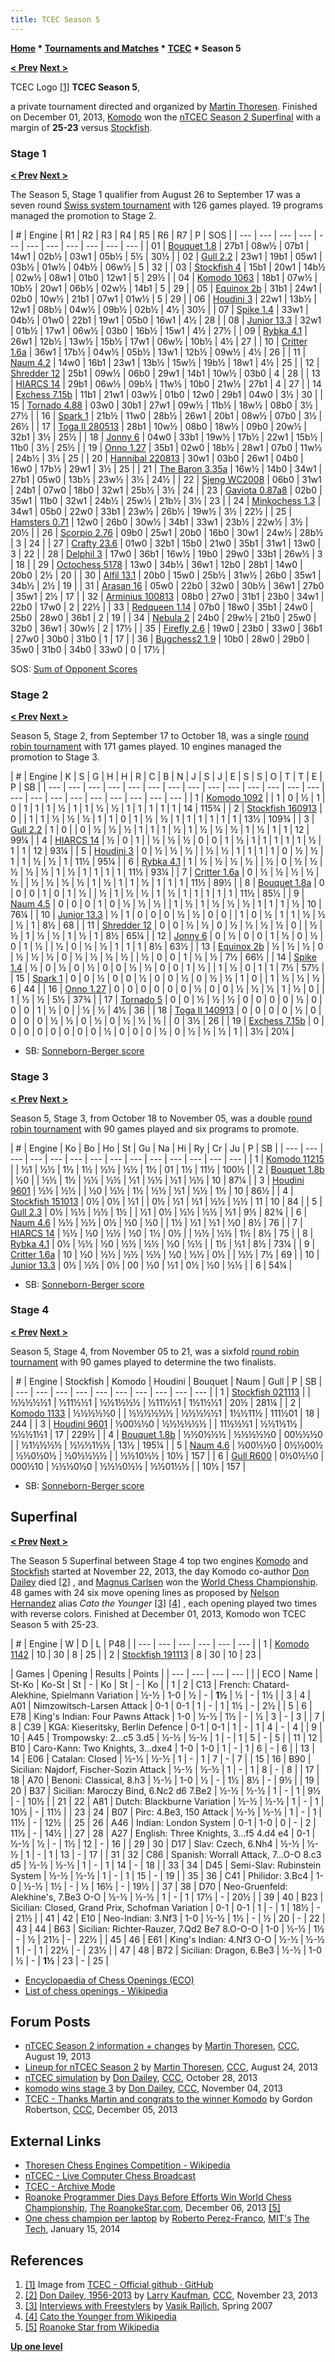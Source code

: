 ```yaml
---
title: TCEC Season 5
---
```

**[Home](Home "Home") \* [Tournaments and Matches](Tournaments_and_Matches "Tournaments and Matches") \* [TCEC](TCEC "TCEC") \* Season 5**  

**[< Prev](TCEC_Season_4 "TCEC Season 4") [Next >](TCEC_Season_6 "TCEC Season 6")**



 [](https://tcec-chess.com/) TCEC Logo <a id="cite-note-1" href="#cite-ref-1">[1]</a> 
**TCEC Season 5**,  

a private tournament directed and organized by [Martin Thoresen](Martin_Thoresen "Martin Thoresen"). Finished on December 01, 2013, [Komodo](Komodo "Komodo") won the [nTCEC Season 2 Superfinal](#superfinal) with a margin of **25-23** versus [Stockfish](Stockfish "Stockfish"). 



### Stage 1


**[< Prev](TCEC_Season_4#Stage1 "TCEC Season 4") [Next >](TCEC_Season_6#Stage1 "TCEC Season 6")**  

The Season 5, Stage 1 qualifier from August 26 to September 17 was a seven round [Swiss system tournament](https://en.wikipedia.org/wiki/Swiss-system_tournament) with 126 games played. 19 programs managed the promotion to Stage 2.





|  #
 |  Engine
 |  R1
 |  R2
 |  R3
 |  R4
 |  R5
 |  R6
 |  R7
 |  P
 |  SOS
 |
| --- | --- | --- | --- | --- | --- | --- | --- | --- | --- | --- |
|  01
 | [Bouquet 1.8](Bouquet "Bouquet") |  27b1
 |  08w½
 |  07b1
 |  14w1
 |  02b½
 |  03w1
 |  05b½
 |  5½
 |  30½
 |
|  02
 | [Gull 2.2](Gull "Gull") |  23w1
 |  19b1
 |  05w1
 |  03b½
 |  01w½
 |  04b½
 |  06w½
 |  5
 |  32
 |
|  03
 | [Stockfish 4](Stockfish "Stockfish") |  15b1
 |  20w1
 |  14b½
 |  02w½
 |  08w1
 |  01b0
 |  12w1
 |  5
 |  29½
 |
|  04
 | [Komodo 1063](Komodo "Komodo") |  18b1
 |  07w½
 |  10b½
 |  20w1
 |  06b½
 |  02w½
 |  14b1
 |  5
 |  29
 |
|  05
 | [Equinox 2b](Equinox "Equinox") |  31b1
 |  24w1
 |  02b0
 |  10w½
 |  21b1
 |  07w1
 |  01w½
 |  5
 |  29
 |
|  06
 | [Houdini 3](Houdini "Houdini") |  22w1
 |  13b½
 |  12w1
 |  08b½
 |  04w½
 |  09b½
 |  02b½
 |  4½
 |  30½
 |
|  07
 | [Spike 1.4](Spike "Spike") |  33w1
 |  04b½
 |  01w0
 |  22b1
 |  19w1
 |  05b0
 |  16w1
 |  4½
 |  28
 |
|  08
 | [Junior 13.3](Junior "Junior") |  32w1
 |  01b½
 |  17w1
 |  06w½
 |  03b0
 |  16b½
 |  15w1
 |  4½
 |  27½
 |
|  09
 | [Rybka 4.1](Rybka "Rybka") |  26w1
 |  12b½
 |  13w½
 |  15b½
 |  17w1
 |  06w½
 |  10b½
 |  4½
 |  27
 |
|  10
 | [Critter 1.6a](Critter "Critter") |  36w1
 |  17b½
 |  04w½
 |  05b½
 |  13w1
 |  12b½
 |  09w½
 |  4½
 |  26
 |
|  11
 | [Naum 4.2](Naum "Naum") |  14w0
 |  16b1
 |  23w1
 |  13b½
 |  15w½
 |  19b½
 |  18w1
 |  4½
 |  25
 |
|  12
 | [Shredder 12](Shredder "Shredder") |  25b1
 |  09w½
 |  06b0
 |  29w1
 |  14b1
 |  10w½
 |  03b0
 |  4
 |  28
 |
|  13
 | [HIARCS 14](HIARCS "HIARCS") |  29b1
 |  06w½
 |  09b½
 |  11w½
 |  10b0
 |  21w½
 |  27b1
 |  4
 |  27
 |
|  14
 | [Exchess 7.15b](EXchess "EXchess") |  11b1
 |  21w1
 |  03w½
 |  01b0
 |  12w0
 |  29b1
 |  04w0
 |  3½
 |  30
 |
|  15
 | [Tornado 4.88](Tornado "Tornado") |  03w0
 |  30b1
 |  27w1
 |  09w½
 |  11b½
 |  18w½
 |  08b0
 |  3½
 |  27½
 |
|  16
 | [Spark 1](Spark "Spark") |  21b½
 |  11w0
 |  28b½
 |  26w1
 |  20b1
 |  08w½
 |  07b0
 |  3½
 |  26½
 |
|  17
 | [Toga II 280513](Toga "Toga") |  28b1
 |  10w½
 |  08b0
 |  18w½
 |  09b0
 |  20w½
 |  32b1
 |  3½
 |  25½
 |
|  18
 | [Jonny 6](Jonny "Jonny") |  04w0
 |  33b1
 |  19w½
 |  17b½
 |  22w1
 |  15b½
 |  11b0
 |  3½
 |  25½
 |
|  19
 | [Onno 1.27](Onno "Onno") |  35b1
 |  02w0
 |  18b½
 |  28w1
 |  07b0
 |  11w½
 |  24b½
 |  3½
 |  25
 |
|  20
 | [Hannibal 220813](Hannibal "Hannibal") |  30w1
 |  03b0
 |  26w1
 |  04b0
 |  16w0
 |  17b½
 |  29w1
 |  3½
 |  25
 |
|  21
 | [The Baron 3.35a](The_Baron "The Baron") |  16w½
 |  14b0
 |  34w1
 |  27b1
 |  05w0
 |  13b½
 |  23w½
 |  3½
 |  24½
 |
|  22
 | [Sjeng WC2008](Deep_Sjeng "Deep Sjeng") |  06b0
 |  31w1
 |  24b1
 |  07w0
 |  18b0
 |  32w1
 |  25b½
 |  3½
 |  24
 |
|  23
 | [Gaviota 0.87a8](Gaviota "Gaviota") |  02b0
 |  35w1
 |  11b0
 |  32w1
 |  24b½
 |  25w½
 |  21b½
 |  3½
 |  23
 |
|  24
 | [Minkochess 1.3](MinkoChess "MinkoChess") |  34w1
 |  05b0
 |  22w0
 |  33b1
 |  23w½
 |  26b½
 |  19w½
 |  3½
 |  22½
 |
|  25
 | [Hamsters 0.71](Hamsters "Hamsters") |  12w0
 |  26b0
 |  30w½
 |  34b1
 |  33w1
 |  23b½
 |  22w½
 |  3½
 |  20½
 |
|  26
 | [Scorpio 2.76](Scorpio "Scorpio") |  09b0
 |  25w1
 |  20b0
 |  16b0
 |  30w1
 |  24w½
 |  28b½
 |  3
 |  24
 |
|  27
 | [Crafty 23.6](Crafty "Crafty") |  01w0
 |  32b1
 |  15b0
 |  21w0
 |  35b1
 |  31w1
 |  13w0
 |  3
 |  22
 |
|  28
 | [Delphil 3](Delphil "Delphil") |  17w0
 |  36b1
 |  16w½
 |  19b0
 |  29w0
 |  33b1
 |  26w½
 |  3
 |  18
 |
|  29
 | [Octochess 5178](Octochess "Octochess") |  13w0
 |  34b½
 |  36w1
 |  12b0
 |  28b1
 |  14w0
 |  20b0
 |  2½
 |  20
 |
|  30
 | [Alfil 13.1](Alfil "Alfil") |  20b0
 |  15w0
 |  25b½
 |  31w½
 |  26b0
 |  35w1
 |  34b½
 |  2½
 |  19
 |
|  31
 | [Arasan 16](Arasan "Arasan") |  05w0
 |  22b0
 |  32w0
 |  30b½
 |  36w1
 |  27b0
 |  35w1
 |  2½
 |  17
 |
|  32
 | [Arminius 100813](Arminius "Arminius") |  08b0
 |  27w0
 |  31b1
 |  23b0
 |  34w1
 |  22b0
 |  17w0
 |  2
 |  22½
 |
|  33
 | [Redqueen 1.14](RedQueen "RedQueen") |  07b0
 |  18w0
 |  35b1
 |  24w0
 |  25b0
 |  28w0
 |  36b1
 |  2
 |  19
 |
|  34
 | [Nebula 2](Nebula "Nebula") |  24b0
 |  29w½
 |  21b0
 |  25w0
 |  32b0
 |  36w1
 |  30w½
 |  2
 |  17½
 |
|  35
 | [Firefly 2.6](FireFly "FireFly") |  19w0
 |  23b0
 |  33w0
 |  36b1
 |  27w0
 |  30b0
 |  31b0
 |  1
 |  17
 |
|  36
 | [Bugchess2 1.9](BugChess_FR#BugChess2 "BugChess FR") |  10b0
 |  28w0
 |  29b0
 |  35w0
 |  31b0
 |  34b0
 |  33w0
 |  0
 |  17½
 |


SOS: [Sum of Opponent Scores](https://en.wikipedia.org/wiki/Buchholz_system)




### Stage 2


**[< Prev](TCEC_Season_4#Stage2 "TCEC Season 4") [Next >](TCEC_Season_6#Stage2 "TCEC Season 6")**  
 
Season 5, Stage 2, from September 17 to October 18, was a single [round robin tournament](https://en.wikipedia.org/wiki/Round-robin_tournament) with 171 games played. 10 engines managed the promotion to Stage 3.





|  #
 |  Engine
 |  K
 |  S
 |  G
 |  H
 |  H
 |  R
 |  C
 |  B
 |  N
 |  J
 |  S
 |  J
 |  E
 |  S
 |  S
 |  O
 |  T
 |  T
 |  E
 |  P
 |  SB
 |
| --- | --- | --- | --- | --- | --- | --- | --- | --- | --- | --- | --- | --- | --- | --- | --- | --- | --- | --- | --- | --- | --- | --- |
|  1
 | [Komodo 1092](Komodo "Komodo") |  |  1
 |  0
 |  ½
 |  1
 |  0
 |  1
 |  1
 |  1
 |  ½
 |  1
 |  1
 |  ½
 |  ½
 |  1
 |  1
 |  1
 |  1
 |  1
 |  14
 |  115¾
 |
|  2
 | [Stockfish 160913](Stockfish "Stockfish") |  0
 |  |  1
 |  1
 |  ½
 |  ½
 |  ½
 |  1
 |  1
 |  0
 |  1
 |  ½
 |  ½
 |  1
 |  1
 |  1
 |  1
 |  1
 |  1
 |  13½
 |  109¾
 |
|  3
 | [Gull 2.2](Gull "Gull") |  1
 |  0
 |  |  0
 |  ½
 |  ½
 |  ½
 |  1
 |  1
 |  1
 |  ½
 |  1
 |  ½
 |  ½
 |  ½
 |  1
 |  ½
 |  1
 |  1
 |  12
 |  99¼
 |
|  4
 | [HIARCS 14](HIARCS "HIARCS") |  ½
 |  0
 |  1
 |  |  ½
 |  ½
 |  ½
 |  0
 |  0
 |  1
 |  ½
 |  1
 |  1
 |  1
 |  1
 |  1
 |  ½
 |  1
 |  1
 |  12
 |  93¼
 |
|  5
 | [Houdini 3](Houdini "Houdini") |  0
 |  ½
 |  ½
 |  ½
 |  |  ½
 |  ½
 |  1
 |  1
 |  1
 |  1
 |  0
 |  ½
 |  ½
 |  1
 |  1
 |  ½
 |  ½
 |  1
 |  11½
 |  95¼
 |
|  6
 | [Rybka 4.1](Rybka "Rybka") |  1
 |  ½
 |  ½
 |  ½
 |  ½
 |  |  ½
 |  0
 |  ½
 |  ½
 |  ½
 |  ½
 |  ½
 |  1
 |  ½
 |  1
 |  1
 |  1
 |  1
 |  11½
 |  93¼
 |
|  7
 | [Critter 1.6a](Critter "Critter") |  0
 |  ½
 |  ½
 |  ½
 |  ½
 |  ½
 |  |  ½
 |  ½
 |  ½
 |  ½
 |  1
 |  ½
 |  1
 |  1
 |  ½
 |  1
 |  1
 |  1
 |  11½
 |  89½
 |
|  8
 | [Bouquet 1.8a](Bouquet "Bouquet") |  0
 |  0
 |  0
 |  1
 |  0
 |  1
 |  ½
 |  |  ½
 |  1
 |  ½
 |  ½
 |  1
 |  ½
 |  1
 |  1
 |  1
 |  1
 |  1
 |  11½
 |  85½
 |
|  9
 | [Naum 4.5](Naum "Naum") |  0
 |  0
 |  0
 |  1
 |  0
 |  ½
 |  ½
 |  ½
 |  |  1
 |  ½
 |  1
 |  ½
 |  ½
 |  ½
 |  1
 |  1
 |  1
 |  ½
 |  10
 |  76¼
 |
|  10
 | [Junior 13.3](Junior "Junior") |  ½
 |  1
 |  0
 |  0
 |  0
 |  ½
 |  ½
 |  0
 |  0
 |  |  1
 |  0
 |  ½
 |  1
 |  1
 |  ½
 |  ½
 |  ½
 |  1
 |  8½
 |  68
 |
|  11
 | [Shredder 12](Shredder "Shredder") |  0
 |  0
 |  ½
 |  ½
 |  0
 |  ½
 |  ½
 |  ½
 |  ½
 |  0
 |  |  ½
 |  ½
 |  1
 |  ½
 |  ½
 |  1
 |  ½
 |  1
 |  8½
 |  65¼
 |
|  12
 | [Jonny 6](Jonny "Jonny") |  0
 |  ½
 |  0
 |  0
 |  1
 |  ½
 |  0
 |  ½
 |  0
 |  1
 |  ½
 |  |  ½
 |  0
 |  ½
 |  ½
 |  1
 |  1
 |  1
 |  8½
 |  63½
 |
|  13
 | [Equinox 2b](Equinox "Equinox") |  ½
 |  ½
 |  ½
 |  0
 |  ½
 |  ½
 |  ½
 |  0
 |  ½
 |  ½
 |  ½
 |  ½
 |  |  ½
 |  0
 |  0
 |  1
 |  ½
 |  ½
 |  7½
 |  66½
 |
|  14
 | [Spike 1.4](Spike "Spike") |  ½
 |  0
 |  ½
 |  0
 |  ½
 |  0
 |  0
 |  ½
 |  ½
 |  0
 |  0
 |  1
 |  ½
 |  |  1
 |  ½
 |  0
 |  1
 |  1
 |  7½
 |  57½
 |
|  15
 | [Spark 1](Spark "Spark") |  0
 |  0
 |  ½
 |  0
 |  0
 |  ½
 |  0
 |  0
 |  ½
 |  0
 |  ½
 |  ½
 |  1
 |  0
 |  |  1
 |  ½
 |  ½
 |  ½
 |  6
 |  44
 |
|  16
 | [Onno 1.27](Onno "Onno") |  0
 |  0
 |  0
 |  0
 |  0
 |  0
 |  ½
 |  0
 |  0
 |  ½
 |  ½
 |  ½
 |  1
 |  ½
 |  0
 |  |  1
 |  ½
 |  ½
 |  5½
 |  37¾
 |
|  17
 | [Tornado 5](Tornado "Tornado") |  0
 |  0
 |  ½
 |  ½
 |  ½
 |  0
 |  0
 |  0
 |  0
 |  ½
 |  0
 |  0
 |  0
 |  1
 |  ½
 |  0
 |  |  ½
 |  ½
 |  4½
 |  36
 |
|  18
 | [Toga II 140913](Toga "Toga") |  0
 |  0
 |  0
 |  0
 |  ½
 |  0
 |  0
 |  0
 |  0
 |  ½
 |  ½
 |  0
 |  ½
 |  0
 |  ½
 |  ½
 |  ½
 |  |  0
 |  3½
 |  26
 |
|  19
 | [Exchess 7.15b](EXchess "EXchess") |  0
 |  0
 |  0
 |  0
 |  0
 |  0
 |  0
 |  0
 |  ½
 |  0
 |  0
 |  0
 |  ½
 |  0
 |  ½
 |  ½
 |  ½
 |  1
 |  |  3½
 |  20¼
 |


* SB: [Sonneborn-Berger score](https://en.wikipedia.org/wiki/Sonneborn-Berger_score)






### Stage 3


**[< Prev](TCEC_Season_4#Stage3 "TCEC Season 4") [Next >](TCEC_Season_6#Stage3 "TCEC Season 6")**  
 
Season 5, Stage 3, from October 18 to November 05, was a double [round robin tournament](https://en.wikipedia.org/wiki/Round-robin_tournament) with 90 games played and six programs to promote.





|  #
 |  Engine
 |  Ko
 |  Bo
 |  Ho
 |  St
 |  Gu
 |  Na
 |  Hi
 |  Ry
 |  Cr
 |  Ju
 |  P
 |  SB
 |
| --- | --- | --- | --- | --- | --- | --- | --- | --- | --- | --- | --- | --- | --- |
|  1
 | [Komodo 11215](Komodo "Komodo") |  |  ½1
 |  ½½
 |  1½
 |  1½
 |  ½½
 |  ½½
 |  1½
 |  01
 |  1½
 |  11½
 |  100½
 |
|  2
 | [Bouquet 1.8b](Bouquet "Bouquet") |  ½0
 |  |  ½½
 |  1½
 |  ½½
 |  ½½
 |  ½1
 |  ½½
 |  ½1
 |  ½½
 |  10
 |  87¼
 |
|  3
 | [Houdini 9601](Houdini "Houdini") |  ½½
 |  ½½
 |  |  ½0
 |  ½½
 |  1½
 |  ½½
 |  ½1
 |  ½½
 |  1½
 |  10
 |  86½
 |
|  4
 | [Stockfish 151013](Stockfish "Stockfish") |  0½
 |  0½
 |  ½1
 |  |  0½
 |  ½1
 |  ½1
 |  ½½
 |  ½½
 |  11
 |  10
 |  84
 |
|  5
 | [Gull 2.3](Gull "Gull") |  0½
 |  ½½
 |  ½½
 |  1½
 |  |  ½1
 |  0½
 |  ½½
 |  ½½
 |  ½1
 |  9½
 |  82¾
 |
|  6
 | [Naum 4.6](Naum "Naum") |  ½½
 |  ½½
 |  0½
 |  ½0
 |  ½0
 |  |  1½
 |  ½1
 |  ½1
 |  ½0
 |  8½
 |  76
 |
|  7
 | [HIARCS 14](HIARCS "HIARCS") |  ½½
 |  ½0
 |  ½½
 |  ½0
 |  1½
 |  0½
 |  |  ½½
 |  ½½
 |  1½
 |  8½
 |  75
 |
|  8
 | [Rybka 4.1](Rybka "Rybka") |  0½
 |  ½½
 |  ½0
 |  ½½
 |  ½½
 |  ½0
 |  ½½
 |  |  1½
 |  ½1
 |  8½
 |  73¼
 |
|  9
 | [Critter 1.6a](Critter "Critter") |  10
 |  ½0
 |  ½½
 |  ½½
 |  ½½
 |  ½0
 |  ½½
 |  0½
 |  |  ½½
 |  7½
 |  69
 |
|  10
 | [Junior 13.3](Junior "Junior") |  0½
 |  ½½
 |  0½
 |  00
 |  ½0
 |  ½1
 |  0½
 |  ½0
 |  ½½
 |  |  6
 |  54¼
 |


* SB: [Sonneborn-Berger score](https://en.wikipedia.org/wiki/Sonneborn-Berger_score)






### Stage 4


**[< Prev](TCEC_Season_4#Stage4 "TCEC Season 4") [Next >](TCEC_Season_6#Stage4 "TCEC Season 6")**  
 
Season 5, Stage 4, from November 05 to 21, was a sixfold [round robin tournament](https://en.wikipedia.org/wiki/Round-robin_tournament) with 90 games played to determine the two finalists.





|  #
 |  Engine
 |  Stockfish
 |  Komodo
 |  Houdini
 |  Bouquet
 |  Naum
 |  Gull
 |  P
 |  SB
 |
| --- | --- | --- | --- | --- | --- | --- | --- | --- | --- |
|  1
 | [Stockfish 021113](Stockfish "Stockfish") |  |  ½½½½½1
 |  ½11½½1
 |  ½½1½½½
 |  ½11½½1
 |  1½1½½1
 |  20½
 |  281¼
 |
|  2
 | [Komodo 1133](Komodo "Komodo") |  ½½½½½0
 |  |  ½½½½½½
 |  ½½½½½1
 |  1½½11½
 |  111½01
 |  18
 |  244
 |
|  3
 | [Houdini 9601](Houdini "Houdini") |  ½00½½0
 |  ½½½½½½
 |  |  11½½½1
 |  ½½1½1½
 |  ½½½1½1
 |  17
 |  229½
 |
|  4
 | [Bouquet 1.8b](Bouquet "Bouquet") |  ½½0½½½
 |  ½½½½½0
 |  00½½½0
 |  |  ½1½½½½
 |  ½½½1½½
 |  13½
 |  195¼
 |
|  5
 | [Naum 4.6](Naum "Naum") |  ½00½½0
 |  0½½00½
 |  ½½0½0½
 |  ½0½½½½
 |  |  ½½10½½
 |  10½
 |  157
 |
|  6
 | [Gull R600](Gull "Gull") |  0½0½½0
 |  000½10
 |  ½½½0½0
 |  ½½½0½½
 |  ½½01½½
 |  |  10½
 |  157
 |


* SB: [Sonneborn-Berger score](https://en.wikipedia.org/wiki/Sonneborn-Berger_score)






## Superfinal


**[< Prev](TCEC_Season_4#Sufi "TCEC Season 4") [Next >](TCEC_Season_6#Sufi "TCEC Season 6")**  

The Season 5 Superfinal between Stage 4 top two engines [Komodo](Komodo "Komodo") and [Stockfish](Stockfish "Stockfish") started at November 22, 2013, the day Komodo co-author [Don Dailey](Don_Dailey "Don Dailey") died <a id="cite-note-2" href="#cite-ref-2">[2]</a> , and [Magnus Carlsen](https://en.wikipedia.org/wiki/Magnus_Carlsen) won the [World Chess Championship](https://en.wikipedia.org/wiki/World_Chess_Championship_2013). 48 games with 24 six move opening lines as proposed by [Nelson Hernandez](Nelson_Hernandez "Nelson Hernandez") alias *Cato the Younger* <a id="cite-note-3" href="#cite-ref-3">[3]</a> <a id="cite-note-4" href="#cite-ref-4">[4]</a> , each opening played two times with reverse colors. Finished at December 01, 2013, Komodo won TCEC Season 5 with 25-23.





|  #
 |  Engine
 |  W
 |  D
 |  L
 |  P48 |
| --- | --- | --- | --- | --- | --- |
|  1
 | [Komodo 1142](Komodo "Komodo") |  10
 |  30
 |  8
 |  25
 |
|  2
 | [Stockfish 191113](Stockfish "Stockfish") |  8
 |  30
 |  10
 |  23
 |




|  Games
 |  Opening
 |  Results
 |  Points
 |
| --- | --- | --- | --- |
|  |  ECO
 |  Name
 |  St-Ko
 |  Ko-St
 |  St
 |  -
 |  Ko
 |  St
 |  -
 |  Ko
 |
|  1
 |  2
 |  C13
 |  French: Chatard-Alekhine, Spielmann Variation
 |  ½-½
 |  1-0
 |  ½
 |  -
 | **1½** |  ½
 |  -
 |  1½
 |
|  3
 |  4
 |  A01
 |  Nimzowitsch-Larsen Attack
 |  0-1
 |  0-1
 |  1
 |  -
 |  1
 |  1½
 |  -
 |  2½
 |
|  5
 |  6
 |  E78
 |  King's Indian: Four Pawns Attack
 |  1-0
 |  ½-½
 |  1½
 |  -
 |  ½
 |  3
 |  -
 |  3
 |
|  7
 |  8
 |  C39
 |  KGA: Kieseritsky, Berlin Defence
 |  0-1
 |  0-1
 |  1
 |  -
 |  1
 |  4
 |  -
 |  4
 |
|  9
 |  10
 |  A45
 |  Trompowsky: 2...c5 3.d5
 |  ½-½
 |  ½-½
 |  1
 |  -
 |  1
 |  5
 |  -
 |  5
 |
|  11
 |  12
 |  B10
 |  Caro-Kann: Two Knights, 3...dxe4
 |  1-0
 |  1-0
 |  1
 |  -
 |  1
 |  6
 |  -
 |  6
 |
|  13
 |  14
 |  E06
 |  Catalan: Closed
 |  ½-½
 |  ½-½
 |  1
 |  -
 |  1
 |  7
 |  -
 |  7
 |
|  15
 |  16
 |  B90
 |  Sicilian: Najdorf, Fischer-Sozin Attack
 |  ½-½
 |  ½-½
 |  1
 |  -
 |  1
 |  8
 |  -
 |  8
 |
|  17
 |  18
 |  A70
 |  Benoni: Classical, 8.h3
 |  ½-½
 |  1-0
 |  ½
 |  -
 |  1½
 |  8½
 |  -
 |  9½
 |
|  19
 |  20
 |  B37
 |  Sicilian: Maroczy Bind, 6.Nc2 d6 7.Be2
 |  ½-½
 |  ½-½
 |  1
 |  -
 |  1
 |  9½
 |  -
 |  10½
 |
|  21
 |  22
 |  A81
 |  Dutch: Blackburne Variation
 |  ½-½
 |  ½-½
 |  1
 |  -
 |  1
 |  10½
 |  -
 |  11½
 |
|  23
 |  24
 |  B07
 |  Pirc: 4.Be3, 150 Attack
 |  ½-½
 |  ½-½
 |  1
 |  -
 |  1
 |  11½
 |  -
 |  12½
 |
|  25
 |  26
 |  A46
 |  Indian: London System
 |  0-1
 |  1-0
 |  0
 |  -
 |  2
 |  11½
 |  -
 |  14½
 |
|  27
 |  28
 |  A27
 |  English: Three Knights, 3...f5 4.d4 e4
 |  0-1
 |  ½-½
 |  ½
 |  -
 |  1½
 |  12
 |  -
 |  16
 |
|  29
 |  30
 |  D17
 |  Slav: Czech, 6.Nh4
 |  ½-½
 |  ½-½
 |  1
 |  -
 |  1
 |  13
 |  -
 |  17
 |
|  31
 |  32
 |  C86
 |  Spanish: Worrall Attack, 7...O-O 8.c3 d5
 |  ½-½
 |  ½-½
 |  1
 |  -
 |  1
 |  14
 |  -
 |  18
 |
|  33
 |  34
 |  D45
 |  Semi-Slav: Rubinstein System
 |  ½-½
 |  ½-½
 |  1
 |  -
 |  1
 |  15
 |  -
 |  19
 |
|  35
 |  36
 |  C41
 |  Philidor: 3.Bc4
 |  1-0
 |  ½-½
 |  1½
 |  -
 |  ½
 |  16½
 |  -
 |  19½
 |
|  37
 |  38
 |  D70
 |  Neo-Gruenfeld: Alekhine's, 7.Be3 O-O
 |  ½-½
 |  ½-½
 |  1
 |  -
 |  1
 |  17½
 |  -
 |  20½
 |
|  39
 |  40
 |  B23
 |  Sicilian: Closed, Grand Prix, Schofman Variation
 |  0-1
 |  0-1
 |  1
 |  -
 |  1
 |  18½
 |  -
 |  21½
 |
|  41
 |  42
 |  E10
 |  Neo-Indian: 3.Nf3
 |  1-0
 |  ½-½
 |  1½
 |  -
 |  ½
 |  20
 |  -
 |  22
 |
|  43
 |  44
 |  B63
 |  Sicilian: Richter-Rauzer, 7.Qd2 Be7 8.O-O-O
 |  1-0
 |  ½-½
 |  1½
 |  -
 |  ½
 |  21½
 |  -
 |  22½
 |
|  45
 |  46
 |  E61
 |  King's Indian: 4.Nf3 O-O
 |  ½-½
 |  ½-½
 |  1
 |  -
 |  1
 |  22½
 |  -
 |  23½
 |
|  47
 |  48
 |  B72
 |  Sicilian: Dragon, 6.Be3
 |  ½-½
 |  1-0
 |  ½
 |  -
 | **1½** |  23
 |  -
 |  25
 |


* [Encyclopaedia of Chess Openings (ECO)](ECO "ECO")
* [List of chess openings - Wikipedia](https://en.wikipedia.org/wiki/List_of_chess_openings)


## Forum Posts


* [nTCEC Season 2 information + changes](http://www.talkchess.com/forum/viewtopic.php?t=49020) by [Martin Thoresen](Martin_Thoresen "Martin Thoresen"), [CCC](CCC "CCC"), August 19, 2013
* [Lineup for nTCEC Season 2](http://www.talkchess.com/forum/viewtopic.php?t=49087) by [Martin Thoresen](Martin_Thoresen "Martin Thoresen"), [CCC](CCC "CCC"), August 24, 2013
* [nTCEC simulation](http://www.talkchess.com/forum/viewtopic.php?t=49856) by [Don Dailey](Don_Dailey "Don Dailey"), [CCC](CCC "CCC"), October 28, 2013
* [komodo wins stage 3](http://www.talkchess.com/forum/viewtopic.php?t=49937) by [Don Dailey](Don_Dailey "Don Dailey"), [CCC](CCC "CCC"), November 04, 2013
* [TCEC - Thanks Martin and congrats to the winner Komodo](http://www.talkchess.com/forum/viewtopic.php?t=50343) by Gordon Robertson, [CCC](CCC "CCC"), December 05, 2013


## External Links


* [Thoresen Chess Engines Competition - Wikipedia](https://en.wikipedia.org/wiki/Thoresen_Chess_Engines_Competition)
* [nTCEC - Live Computer Chess Broadcast](http://tcec.chessdom.com/)
* [TCEC - Archive Mode](http://tcec.chessdom.com/archive.php)
* [Roanoke Programmer Dies Days Before Efforts Win World Chess Championship](http://theroanokestar.com/2013/12/06/roanoke-programmer-dies-days-before-efforts-win-world-chess-championship/), [The RoanokeStar.com](http://theroanokestar.com/), December 06, 2013 <a id="cite-note-5" href="#cite-ref-5">[5]</a>
* [One chess champion per laptop](http://tech.mit.edu/V133/N62/chess.html) by [Roberto Perez-Franco](http://www.mit.edu/~roberto/), [MIT's](Massachusetts_Institute_of_Technology "Massachusetts Institute of Technology") [The Tech](https://en.wikipedia.org/wiki/The_Tech_%28newspaper%29), January 15, 2014


## References


1. <a id="cite-ref-1" href="#cite-note-1">[1]</a> Image from [TCEC - Official github · GitHub](https://github.com/TCEC-Chess)
2. <a id="cite-ref-2" href="#cite-note-2">[2]</a> [Don Dailey, 1956-2013](http://www.talkchess.com/forum/viewtopic.php?t=50189) by [Larry Kaufman](Larry_Kaufman "Larry Kaufman"), [CCC](CCC "CCC"), November 23, 2013
3. <a id="cite-ref-3" href="#cite-note-3">[3]</a> [Interviews with Freestylers](http://www.rybkachess.com/docs/freestylers_version_2.htm) by [Vasik Rajlich](Vasik_Rajlich "Vasik Rajlich"), Spring 2007
4. <a id="cite-ref-4" href="#cite-note-4">[4]</a> [Cato the Younger from Wikipedia](https://en.wikipedia.org/wiki/Cato_the_Younger)
5. <a id="cite-ref-5" href="#cite-note-5">[5]</a> [Roanoke Star from Wikipedia](https://en.wikipedia.org/wiki/Roanoke_Star)

**[Up one level](TCEC "TCEC")**







 
